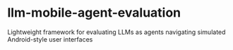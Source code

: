 # llm-mobile-agent-evaluation
Lightweight framework for evaluating LLMs as agents navigating simulated Android-style user interfaces
